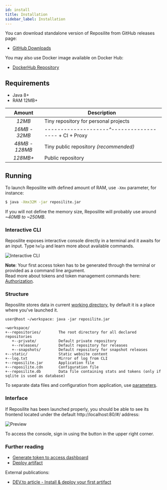 ```yaml
---
id: install
title: Installation
sidebar_label: Installation
---
```


You can download standalone version of Reposilite from GitHub releases page:

- [GitHub Downloads](https://github.com/dzikoysk/reposilite/releases)

You may also use Docker image available on Docker Hub:

- [DockerHub Repository](https://hub.docker.com/r/dzikoysk/reposilite)

## Requirements

- Java 8+
- RAM 12MB+

|     Amount      | Description                                            |
| :-------------: | ------------------------------------------------------ |
|     _12MB_      | Tiny repository for personal projects                  |
| _16MB_ - _32MB_ | _--------------------^------------------_ + CI + Proxy |
| _48MB - 128MB_  | Tiny public repository _(recommended)_                 |
|    _128MB+_     | Public repository                                      |

## Running

To launch Reposilite with defined amount of RAM, use `-Xmx` parameter, for instance:

```bash
$ java -Xmx32M -jar reposilite.jar
```

If you will not define the memory size, Reposilite will probably use around _~40MB to ~250MB_.

### Interactive CLI

Reposilite exposes interactive console directly in a terminal and it awaits for an input.
Type `help` and learn more about available commands.

![Interactive CLI](https://user-images.githubusercontent.com/4235722/93831263-aac91e80-fc72-11ea-8316-50b1e37cf16f.gif)

**Note**: Your first access token has to be generated through the terminal or provided as a command line argument.  
Read more about tokens and token management commands here: [Authorization](authorization#generate-token).

### Structure

Reposilite stores data in current [working directory](#working-directory),
by default it is a place where you've launched it.

```shell-session
user@host ~/workspace: java -jar reposilite.jar
```

```
~workspace/
+--repositories/        The root directory for all declared repositories
   +--private/          Default private repository
   +--releases/         Default repository for releases
   +--snapshots/        Default repository for snapshot releases
+--static/              Static website content
+--log.txt              Mirror of log from CLI
+--reposilite.jar       Application file
+--reposilite.cdn       Configuration file
+--reposilite.db        Data file containing stats and tokens (only if sqlite is used as database)
```

To separate data files and configuration from application, use [parameters](configuration#parameters).

### Interface

If Reposilite has been launched properly,
you should be able to see its frontend located under the default http://localhost:80/#/ address:

![Preview](/img/about-preview.png)

To access the console, sign in using the button in the upper right corner.

### Further reading

- [Generate token to access dashboard](authorization#generate-token)
- [Deploy artifact](deploy)

External publications:

- [DEV.to article - Install & deploy your first artifact](https://dev.to/dzikoysk/publishing-your-artifacts-to-the-reposilite-a-new-self-hosted-repository-manager-3n0h)
